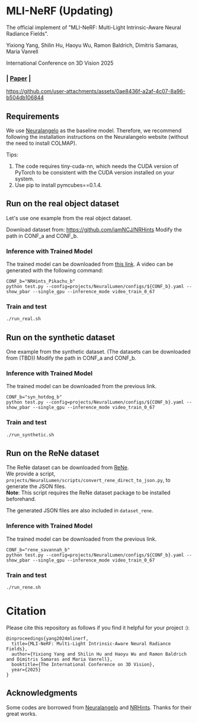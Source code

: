 # MLI-NeRF (Updating)
The official implement of "MLI-NeRF: Multi-Light Intrinsic-Aware Neural Radiance Fields".

Yixiong Yang, Shilin Hu, Haoyu Wu, Ramon Baldrich, Dimitris Samaras, Maria Vanrell

International Conference on 3D Vision 2025

### | [Paper](https://arxiv.org/abs/2411.17235) |

https://github.com/user-attachments/assets/0ae8436f-a2af-4c07-8a96-b504db106844

## Requirements
We use [Neuralangelo](https://github.com/NVlabs/neuralangelo) as the baseline model. Therefore, we recommend following the installation instructions on the Neuralangelo website (without the need to install COLMAP).

Tips:
1. The code requires tiny-cuda-nn, which needs the CUDA version of PyTorch to be consistent with the CUDA version installed on your system.
2. Use pip to install pymcubes==0.1.4.

## Run on the real object dataset
Let's use one example from the real object dataset.

Download dataset from:
https://github.com/iamNCJ/NRHints
Modify the path in CONF_a and CONF_b.


### Inference with Trained Model

The trained model can be downloaded from [this link](https://example.com/model). A video can be generated with the following command:

```angular2html
CONF_b="NRHints_Pikachu_b"
python test.py --config=projects/NeuralLumen/configs/${CONF_b}.yaml --show_pbar --single_gpu --inference_mode video_train_0_67
```

### Train and test
```bash
./run_real.sh
```

## Run on the synthetic dataset
One example from the synthetic dataset. (The datasets can be downloaded from (TBD))
Modify the path in CONF_a and CONF_b.


### Inference with Trained Model
The trained model can be downloaded from the previous link. 

```angular2html
CONF_b="syn_hotdog_b"
python test.py --config=projects/NeuralLumen/configs/${CONF_b}.yaml --show_pbar --single_gpu --inference_mode video_train_0_67
```

### Train and test
```bash
./run_synthetic.sh
```

## Run on the ReNe dataset
The ReNe dataset can be downloaded from [ReNe](https://github.com/eyecan-ai/rene).  
We provide a script, `projects/NeuralLumen/scripts/convert_rene_direct_to_json.py`, to generate the JSON files.  
**Note**: This script requires the ReNe dataset package to be installed beforehand.  

The generated JSON files are also included in `dataset_rene`.

### Inference with Trained Model
The trained model can be downloaded from the previous link. 
```angular2html
CONF_b="rene_savannah_b"
python test.py --config=projects/NeuralLumen/configs/${CONF_b}.yaml --show_pbar --single_gpu --inference_mode video_train_0_67
```

### Train and test
```bash
./run_rene.sh
```

# Citation
Please cite this repository as follows if you find it helpful for your project :):
```
@inproceedings{yang2024mlinerf,
  title={MLI-NeRF: Multi-Light Intrinsic-Aware Neural Radiance Fields},
  author={Yixiong Yang and Shilin Hu and Haoyu Wu and Ramon Baldrich and Dimitris Samaras and Maria Vanrell},
  booktitle={The International Conference on 3D Vision},
  year={2025}
}
```

## Acknowledgments
Some codes are borrowed from [Neuralangelo](https://github.com/NVlabs/neuralangelo) and [NRHints](https://github.com/iamNCJ/NRHints). Thanks for their great works.

